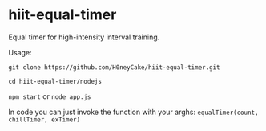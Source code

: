 # hiit-equal-timer
Equal timer for high-intensity interval training. 

Usage:

`git clone https://github.com/H0neyCake/hiit-equal-timer.git`

`cd hiit-equal-timer/nodejs`

`npm start` or `node app.js`

In code you can just invoke the function with your arghs:
`equalTimer(count, chillTimer, exTimer)`
